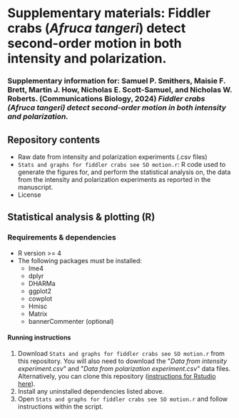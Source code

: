 # Supplementary materials: Fiddler crabs (*Afruca tangeri*) detect second-order motion in both intensity and polarization.
### Supplementary information for: Samuel P. Smithers, Maisie F. Brett, Martin J. How, Nicholas E. Scott-Samuel, and Nicholas W. Roberts. (Communications Biology, 2024) *Fiddler crabs (Afruca tangeri) detect second-order motion in both intensity and polarization.*

## Repository contents
- Raw date from intensity and polarization experiments (.csv files)
- ```Stats and graphs for fiddler crabs see SO motion.r```: R code used to generate the figures for, and perform the statistical analysis on, the data from the intensity and polarization experiments as reported in the manuscript.
- License 

## Statistical analysis & plotting (R)
### Requirements & dependencies
- R version >= 4
- The following packages must be installed:
  - lme4
  - dplyr
  - DHARMa
  - ggplot2
  - cowplot
  - Hmisc
  - Matrix
  - bannerCommenter (optional)

#### Running instructions
1. Download ```Stats and graphs for fiddler crabs see SO motion.r``` from this repository. You will also need to download the "*Data from intensity experiment.csv*" and "*Data from polarization experiment.csv*" data files. Alternatively, you can clone this repository ([instructions for Rstudio here](https://datacarpentry.org/rr-version-control/03-git-in-rstudio/index.html)). 
2. Install any uninstalled dependencies listed above.
3. Open ```Stats and graphs for fiddler crabs see SO motion.r``` and follow instructions within the script.

